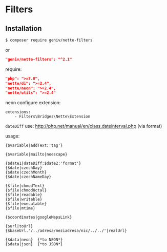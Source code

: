 Filters
=======

Installation
------------
```sh
$ composer require geniv/nette-filters
```
or
```json
"geniv/nette-filters": "^2.1"
```

require:
```json
"php": ">=7.0",
"nette/di": ">=2.4",
"nette/neon": ">=2.4",
"nette/utils": ">=2.4"
```

neon configure extension:
```neon
extensions:
    - Filters\Bridges\Nette\Extension
```

`dateDiff` use: http://php.net/manual/en/class.dateinterval.php (via format)

usage:
```latte
{$variable|addText:'tag'}

{$variable|mailto|noescape}

{$date1|dateDiff:$date2:'format'}
{$date|czechDay}
{$date|czechMonth}
{$date|czechNameDay}

{$file|chmodText}
{$file|chmodOctal}
{$file|readable}
{$file|writable}
{$file|executable}
{$file|mtime}

{$coordinates|googleMapsLink}

{$url|toUrl}
{$baseUrl.'/../adresa/meziadresa/nic/../../'|realUrl}

{$data|neon}  {*to NEON*}
{$data|json}  {*to JSON*}
```
